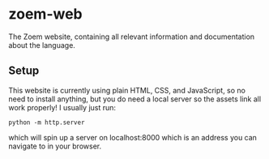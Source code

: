 # zoem-web

The Zoem website, containing all relevant information and documentation about the language.

## Setup

This website is currently using plain HTML, CSS, and JavaScript, so no need to install anything, but you do need a local server so the assets link all work properly! I usually just run:

```
python -m http.server
```

which will spin up a server on localhost:8000 which is an address you can navigate to in your browser.
